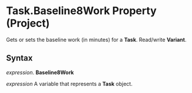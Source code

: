 
# Task.Baseline8Work Property (Project)

Gets or sets the baseline work (in minutes) for a  **Task**. Read/write **Variant**.


## Syntax

 _expression_. **Baseline8Work**

 _expression_ A variable that represents a **Task** object.

